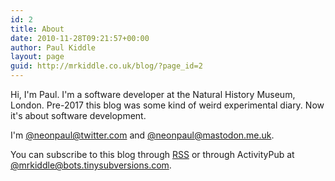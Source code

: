 ```yaml
---
id: 2
title: About
date: 2010-11-28T09:21:57+00:00
author: Paul Kiddle
layout: page
guid: http://mrkiddle.co.uk/blog/?page_id=2
---
```


Hi, I'm Paul. I'm a software developer at the Natural History Museum, London. Pre-2017 this blog was some kind of weird experimental diary. Now it's about software development.

I'm [@neonpaul@twitter.com](http://twitter.com/neonpaul) and [@neonpaul@mastodon.me.uk](http://mastodon.me.uk/@neonpaul).

You can subscribe to this blog through [RSS](/feed.xml) or through ActivityPub at [@mrkiddle@bots.tinysubversions.com](https://bots.tinysubversions.com/u/mrkiddle).
